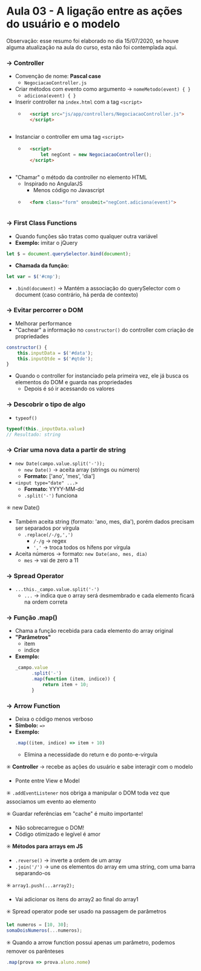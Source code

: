 # Aula 03 - A ligação entre as ações do usuário e o modelo

Observação: esse resumo foi elaborado no dia 15/07/2020, se houve alguma atualização na aula do curso, esta não foi contemplada aqui.

### → Controller
* Convenção de nome: **Pascal case**
    * `NegociacaoController.js`
* Criar métodos com evento como argumento → `nomeMetodo(event) { }`
    * `adiciona(event) { }`
* Inserir controller na `index.html` com a tag `<script>`
    * ```html 
        <script src="js/app/controllers/NegociacaoController.js">
        </script>
    ```
* Instanciar o controller em uma tag `<script>`
    * ```html
        <script>
            let negCont = new NegociacaoController();
        </script>
    ```
* "Chamar" o método da controller no elemento HTML
    * Inspirado no AngularJS
        * Menos código no Javascript
    * ```html
        <form class="form" onsubmit="negCont.adiciona(event)">
    ```

### → First Class Functions
* Quando funções são tratas como qualquer outra variável
* **Exemplo:** imitar o jQuery
```javascript
let $ = document.querySelector.bind(document);
```
* **Chamada da função:**
```javascript
let var = $('#cmp');
```
* `.bind(document)` → Mantém a associação do querySelector com o document (caso contrário, há perda de contexto)

### → Evitar percorrer o DOM
* Melhorar performance
* "Cachear" a informação no `constructor()` do controller com criação de propriedades
```javascript
constructor() {
    this.inputData = $('#data');
    this.inputQtde = $('#qtde');
}
```
* Quando o controller for instanciado pela primeira vez, ele já busca os elementos do DOM e guarda nas propriedades
    * Depois é só ir acessando os valores

### → Descobrir o tipo de algo
* `typeof()`
```javascript
typeof(this._inputData.value)
// Resultado: string
```

### → Criar uma nova data a partir de string
* `new Date(campo.value.split('-'));`
    * `new Date()` → aceita array (strings ou número)
    * **Formato:** ['ano', 'mes', 'dia']
* `<input type="date" ...>`
    * **Formato:** YYYY-MM-dd
    * `.split('-')` funciona

:eight_spoked_asterisk: new Date()
* Também aceita string (formato: 'ano, mes, dia'), porém dados precisam ser separados por vírgula
    * `.replace(/-/g,',')`
        * `/-/g` → regex
        * `','` → troca todos os hífens por vírgula
* Aceita números → formato: `new Date(ano, mes, dia)`
    * `mes` → vai de zero a 11

### → Spread Operator
* `...this._campo.value.split('-')`
    * `...` → indica que o array será desmembrado e cada elemento ficará na ordem correta

### → Função .map()
* Chama a função recebida para cada elemento do array original
* **"Parâmetros"**
    * item
    * indice
* **Exemplo:**
    ```javascript
    _campo.value
          .split('-')
          .map(function (item, indice)) {
              return item + 10;
          }
    ```

### → Arrow Function
* Deixa o código menos verboso
* **Símbolo:** `=>`
* **Exemplo:**
    ```javascript
    .map((item, indice) => item + 10)
    ```
    * Elimina a necessidade do return e do ponto-e-vírgula

:eight_spoked_asterisk: **Controller** → recebe as ações do usuário e sabe interagir com o modelo
* Ponte entre View e Model

:eight_spoked_asterisk: `.addEventListener` nos obriga a manipular o DOM toda vez que associamos um evento ao elemento

:eight_spoked_asterisk: Guardar referências em "cache" é muito importante!
* Não sobrecarregue o DOM!
* Código otimizado e legível é amor

:eight_spoked_asterisk: **Métodos para arrays em JS**
* `.reverse()` → inverte a ordem de um array
* `.join('/')` → une os elementos do array em uma string, com uma barra separando-os

:eight_spoked_asterisk: `array1.push(...array2);`
* Vai adicionar os itens do array2 ao final do array1

:eight_spoked_asterisk: Spread operator pode ser usado na passagem de parâmetros
```javascript
let numeros = [10, 30];
somaDoisNumeros(...numeros);
```

:eight_spoked_asterisk: Quando a arrow function possui apenas um parâmetro, podemos remover os parênteses
```javascript
.map(prova => prova.aluno.nome)
```